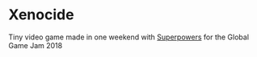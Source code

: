 # Xenocide
Tiny video game made in one weekend with [Superpowers](http://superpowers-html5.com/index.fr.html) for the Global Game Jam 2018
